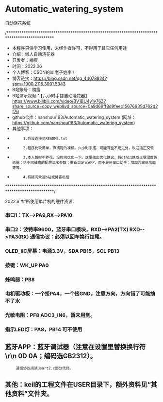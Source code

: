 # Automatic_watering_system
自动浇花系统


/********************************************************************************************** 
* 本程序只供学习使用，未经作者许可，不得用于其它任何用途
* 介绍：懒人自动浇花器
* 开发者：楠痩
* 时间：2022.06
* 个人博客：CSDN的id 老子姓李！
* 博客链接：https://blog.csdn.net/qq_44078824?spm=1000.2115.3001.5343
* B站账号：楠痩
* B站演示视频：【六小时手搓自动浇花器】 https://www.bilibili.com/video/BV1BU4y1v76Z?share_source=copy_web&vd_source=0a9d69ff8d9feec15676635d762d2f76
* github仓库：nanshoui163/Automatic_watering_system (网址：https://github.com/nanshoui163/Automatic_watering_system)
* 其他事项：
*          1.外设连接见README.txt
*          2.程序比较简单，直接跑的裸机。六小时手搓，可能有些不足之处，欢迎指正交流
*          3.本人暂时不养花，没时间优化一下。这里给出优化建议，将dth11换成土壤湿度传感器；给不同植物的配置浇水参数；重新自定义APP，而不是用串口助手；增加光敏感功能等等。
*          4.有疑问欢迎b站或博客私信
**********************************************************************************************/

2022.6
##所使用单片机的硬件资源:
### 串口1：TX-->PA9,RX-->PA10
### 串口2：波特率9600，蓝牙串口模块，RXD-->PA2(TX)  RXD-->PA3(RX) 通信协议：必须以回车换行结尾。
### OLED_IIC屏幕：电源3.3V，SDA PB15，SCL  PB13
### 按键：WK_UP PA0
### 蜂鸣器：PB8
### 电机驱动板：一个接PA4，一个接GND。注意方向，方向错了可能抽不了水
### 光敏电阻：PF8 ADC3_IN6，暂未用到。
### 指示LED灯：PA8，PB14 可不使用
	
## 蓝牙APP：蓝牙调试器（注意在设置里替换换行符 \r\n 0D 0A；编码选GB2312）。
	     通信协议阅读usart2.c部分代码。

## 其他：keil的工程文件在USER目录下，额外资料见“其他资料”文件夹。
